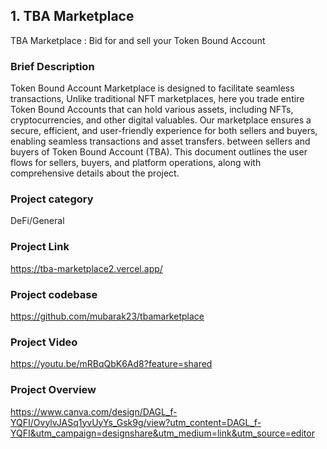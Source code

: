 ## 1. TBA Marketplace

TBA Marketplace : Bid for and sell your Token Bound Account

### Brief Description
Token Bound Account Marketplace is designed to facilitate seamless transactions, Unlike traditional NFT marketplaces, here you trade entire Token Bound Accounts that can hold various assets, including NFTs, cryptocurrencies, and other digital valuables. Our marketplace ensures a secure, efficient, and user-friendly experience for both sellers and buyers, enabling seamless transactions and asset transfers. between sellers and buyers of  Token Bound Account (TBA). This document outlines the user flows for sellers, buyers, and platform operations, along with comprehensive details about the project.

### Project category
DeFi/General

### Project Link
<https://tba-marketplace2.vercel.app/>

### Project codebase
<https://github.com/mubarak23/tbamarketplace>

### Project Video
https://youtu.be/mRBqQbK6Ad8?feature=shared

### Project Overview
<https://www.canva.com/design/DAGL_f-YQFI/OvylvJASq1yvUyYs_Gsk9g/view?utm_content=DAGL_f-YQFI&utm_campaign=designshare&utm_medium=link&utm_source=editor>



